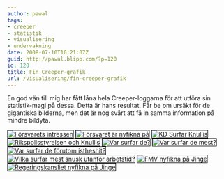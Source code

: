 ```yaml
---
author: pawal
tags:
- creeper
- statistik
- visualisering
- undervakning
date: 2008-07-10T10:21:07Z
guid: http://pawal.blipp.com/?p=120
id: 120
title: Fin Creeper-grafik
url: /visualisering/fin-creeper-grafik
---
```


En god vän till mig har fått låna hela Creeper-loggarna för att utföra
sin statistik-magi på dessa. Detta är hans resultat. Får be om ursäkt
för de gigantiska bilderna, men det är nog svårt att få in samma
information på mindre bildyta.

<a title="Försvarets intressen" href="https://blipp.com/misc/creeper/F%c3%b6rsvarets%20intressen%20-%20istheshit.png"><img style="border: 1px solid black;" src="https://blipp.com/misc/creeper/thumbs/F%c3%b6rsvarets%20intressen%20-%20istheshit.png" alt="Försvarets intressen" alt="Försvarets intressen" /></a> <a title="Försvaret är nyfikna på" href="https://blipp.com/misc/creeper/FRA%20%c3%a4r%20nyfikna%20p%c3%a5.png"><img style="border: 1px solid black;" src="https://blipp.com/misc/creeper/thumbs/FRA%20%c3%a4r%20nyfikna%20p%c3%a5.png" alt="Försvaret är nyfikna på" /></a> <a title="KD Surfar Knullis" href="https://blipp.com/misc/creeper/KD%20Knullis.png"><img style="border: 1px solid black;" src="https://blipp.com/misc/creeper/thumbs/KD%20Knullis.png" alt="KD Surfar Knullis" /></a> <a title="Rikspolisstyrelsen och Knullis" href="https://blipp.com/misc/creeper/Rikspolisstyrelsen%20Knullis.png"><img style="border: 1px solid black;" src="https://blipp.com/misc/creeper/thumbs/Rikspolisstyrelsen%20Knullis.png" alt="Rikspolisstyrelsen och Knullis" /></a> <a title="Var surfar de?" href="https://blipp.com/misc/creeper/Var%20surfar%20de.png"><img style="border: 1px solid black;" src="https://blipp.com/misc/creeper/thumbs/Var%20surfar%20de.png" alt="Var surfar de?" /></a> <a title="Var surfar de mest?" href="https://blipp.com/misc/creeper/Vilka%20surfar%20mest.png"><img style="border: 1px solid black;" src="https://blipp.com/misc/creeper/thumbs/Vilka%20surfar%20mest.png" alt="Var surfar de mest?" /></a> <a title="Var surfar de förutom istheshit?" href="https://blipp.com/misc/creeper/Var%20surfar%20de%20f%c3%b6rutom%20istheshit.png"><img style="border: 1px solid black;" src="https://blipp.com/misc/creeper/thumbs/Var%20surfar%20de%20f%c3%b6rutom%20istheshit.png" alt="Var surfar de förutom istheshit?" /></a> <a title="Vilka surfar mest snusk utanför arbetstid?" href="https://blipp.com/misc/creeper/Vilka%20surfar%20mest%20snusk%20utanf%c3%b6r%20arbetstid.png"><img style="border: 1px solid black;" src="https://blipp.com/misc/creeper/thumbs/Vilka%20surfar%20mest%20snusk%20utanf%c3%b6r%20arbetstid.png" alt="Vilka surfar mest snusk utanför arbetstid?" /></a> <a title="FMV nyfikna på Jinge" href="https://blipp.com/misc/creeper/Nyfiken%20p%c3%a5%20Jinge%20FMV.png"><img style="border: 1px solid black;" src="https://blipp.com/misc/creeper/thumbs/Nyfiken%20p%c3%a5%20Jinge%20FMV.png" alt="FMV nyfikna på Jinge" /></a> <a title="Regeringskansliet nyfikna på Jinge" href="https://blipp.com/misc/creeper/Nyfiken%20p%c3%a5%20Jinge%20Regeringskansliet.png"><img style="border: 1px solid black;" src="https://blipp.com/misc/creeper/thumbs/Nyfiken%20p%c3%a5%20Jinge%20Regeringskansliet.png" alt="Regeringskansliet nyfikna på Jinge" /></a>